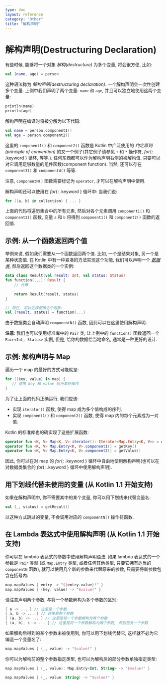 ```yaml
---
type: doc
layout: reference
category: "Other"
title: "解构声明"
---
```


# 解构声明(Destructuring Declaration)

有些时候, 能够将一个对象 _解构(destructure)_ 为多个变量, 将会很方便, 比如:

``` kotlin
val (name, age) = person 
```

这种语法称为 _解构声明(destructuring declaration)_. 一个解构声明会一次性创建多个变量.
上例中我们声明了两个变量: `name` 和 `age`, 并且可以独立地使用这两个变量:
 
``` kotlin
println(name)
println(age)
```

解构声明在编译时将被分解为以下代码:

``` kotlin
val name = person.component1()
val age = person.component2()
```

这里的 `component1()` 和 `component2()` 函数是 Kotlin 中广泛使用的 _约定原则(principle of convention)_ 的又一个例子(其它例子请参见 `+` 和 `*` 操作符, *for*{: .keyword } 循环, 等等.). 
任何东西都可以作为解构声明右侧的被解构值, 只要可以对它调用足够数量的组件函数(component function).
当然, 还可以存在 `component3()` 和 `component4()` 等等.

注意, `componentN()` 函数需要标记为 `operator`, 才可以在解构声明中使用.

解构声明还可以使用在 *for*{: .keyword } 循环中: 当我们说:

``` kotlin
for ((a, b) in collection) { ... }
```

上面的代码将遍历集合中的所有元素, 然后对各个元素调用 `component1()` 和 `component2()` 函数, 变量 `a` 和 `b` 将得到 `component1()` 和 `component2()` 函数的返回值. 

## 示例: 从一个函数返回两个值
 
举例来说, 假如我们需要从一个函数返回两个值. 比如, 一个是结果对象, 另一个是某种状态值.
在 Kotlin 中有一种紧凑的方法实现这个功能, 我们可以声明一个 [_数据类_](data-classes.html), 然后返回这个数据类的一个实例:
 
``` kotlin
data class Result(val result: Int, val status: Status)
fun function(...): Result {
    // 计算
    
    return Result(result, status)
}

// 现在, 可以这样使用这个函数:
val (result, status) = function(...)
```

由于数据类会自动声明 `componentN()` 函数, 因此可以在这里使用解构声明.

**注意**: 我们也可以使用标准库中的 `Pair` 类, 让上例中的 `function()` 函数返回一个 `Pair<Int, Status>` 实例, 但是, 给你的数据恰当地命名, 通常是一种更好的设计.  

## 示例: 解构声明与 Map

遍历一个 map 的最好的方式可能就是:

``` kotlin
for ((key, value) in map) {
   // 使用 key 和 value 执行某种操作
}
```

为了让上面的代码正确运行, 我们应该:

* 实现 `iterator()` 函数, 使得 map 成为多个值构成的序列,
* 实现 `component1()` 和 `component2()` 函数, 使得 map 内的每个元素成为一对值.
  
Kotlin 的标准库也的确实现了这些扩展函数:

``` kotlin
operator fun <K, V> Map<K, V>.iterator(): Iterator<Map.Entry<K, V>> = entrySet().iterator()
operator fun <K, V> Map.Entry<K, V>.component1() = getKey()
operator fun <K, V> Map.Entry<K, V>.component2() = getValue()
```  
  
因此, 你可以在对 map 的 *for*{: .keyword } 循环中自由地使用解构声明(也可以在对数据类集合的 *for*{: .keyword } 循环中使用解构声明).

## 用下划线代替未使用的变量 (从 Kotlin 1.1 开始支持)

如果在解构声明中, 你不需要其中的某个变量, 你可以用下划线来代替变量名:

``` kotlin
val (_, status) = getResult()
```

以这种方式跳过的变量, 不会调用对应的 `componentN()` 操作符函数.

## 在 Lambda 表达式中使用解构声明 (从 Kotlin 1.1 开始支持)

你可以在 lambda 表达式的参数中使用解构声明语法. 如果 lambda 表达式的一个参数是 `Pair` 类型 (或 `Map.Entry` 类型, 或者任何其他类型, 只要它拥有适当的 `componentN` 函数), 就可以使用几个新的参数来代替原来的参数, 只需要将新参数包含在括号内:   

``` kotlin
map.mapValues { entry -> "${entry.value}!" }
map.mapValues { (key, value) -> "$value!" }
```

请注意声明两个参数, 与将一个参数解构为多个参数的区别:  

``` kotlin
{ a -> ... } // 这里是一个参数
{ a, b -> ... } // 这里是两个参数
{ (a, b) -> ... } // 这里是将一个参数解构为两个参数
{ (a, b), c -> ... } // 这里是将一个参数解构为两个参数, 然后是另一个参数
```

如果解构后得到的某个参数未被使用到, 你可以用下划线代替它, 这样就不必为它编造一个变量名了:

``` kotlin
map.mapValues { (_, value) -> "$value!" }
```

你可以为解构前的整个参数指定类型, 也可以为解构后的部分参数单独指定类型:

``` kotlin
map.mapValues { (_, value): Map.Entry<Int, String> -> "$value!" }

map.mapValues { (_, value: String) -> "$value!" }
```
